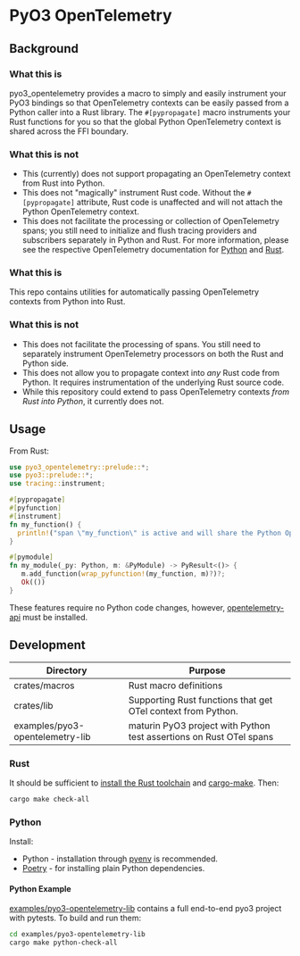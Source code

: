 # PyO3 OpenTelemetry

## Background

### What this is

pyo3_opentelemetry provides a macro to simply and easily instrument your PyO3 bindings so that OpenTelemetry contexts can be easily passed from a Python caller into a Rust library. The `#[pypropagate]` macro instruments your Rust functions for you so that the global Python OpenTelemetry context is shared across the FFI boundary.

### What this is not

* This (currently) does not support propagating an OpenTelemetry context from Rust into Python.
* This does not "magically" instrument Rust code. Without the `#[pypropagate]` attribute, Rust code is unaffected and will not attach the Python OpenTelemetry context.
* This does not facilitate the processing or collection of OpenTelemetry spans; you still need to initialize and flush  tracing providers and subscribers separately in Python and Rust. For more information, please see the respective OpenTelemetry documentation for [Python](https://opentelemetry.io/docs/instrumentation/python/) and [Rust](https://opentelemetry.io/docs/instrumentation/rust/).


### What this is

This repo contains utilities for automatically passing OpenTelemetry contexts from Python into Rust.

### What this is not

* This does not facilitate the processing of spans. You still need to separately instrument OpenTelemetry processors on both the Rust and Python side.
* This does not allow you to propagate context into _any_ Rust code from Python. It requires instrumentation of the underlying Rust source code.
* While this repository could extend to pass OpenTelemetry contexts _from Rust into Python_, it currently does not.

## Usage

From Rust:

```rs
use pyo3_opentelemetry::prelude::*;
use pyo3::prelude::*;
use tracing::instrument;

#[pypropagate]
#[pyfunction]
#[instrument]
fn my_function() {
  println!("span \"my_function\" is active and will share the Python OpenTelemetry context");
}

#[pymodule]
fn my_module(_py: Python, m: &PyModule) -> PyResult<()> {
   m.add_function(wrap_pyfunction!(my_function, m)?)?;
   Ok(())
}
```

These features require no Python code changes, however, [opentelemetry-api](https://pypi.org/project/opentelemetry-api/) must be installed.

## Development

| Directory | Purpose |
|-----------|---------|
| crates/macros | Rust macro definitions |
| crates/lib | Supporting Rust functions that get OTel context from Python. |
| examples/pyo3-opentelemetry-lib | maturin PyO3 project with Python test assertions on Rust OTel spans |

### Rust 

It should be sufficient to [install the Rust toolchain](https://rustup.rs/) and [cargo-make](https://github.com/sagiegurari/cargo-make). Then:

```sh
cargo make check-all
```

### Python

Install:

* Python - installation through [pyenv](https://github.com/pyenv/pyenv) is recommended. 
* [Poetry](https://python-poetry.org/docs/#installation) - for installing plain Python dependencies.

#### Python Example

[examples/pyo3-opentelemetry-lib](./examples/pyo3-opentelemetry-lib/) contains a full end-to-end pyo3 project with pytests. To build and run them:

```sh
cd examples/pyo3-opentelemetry-lib
cargo make python-check-all 
```

